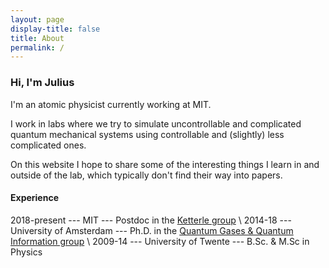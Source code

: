 ```yaml
---
layout: page
display-title: false
title: About
permalink: /
---
```


### Hi, I'm Julius

I'm an atomic physicist currently working at MIT.

I work in labs where we try to simulate uncontrollable and complicated quantum mechanical systems using controllable and (slightly) less complicated ones.

On this website I hope to share some of the interesting things I learn in and outside of the lab, which typically don't find their way into papers. 

<!-- ![random walkers](../assets/images/random-walkers.png) -->

#### Experience
2018-present --- MIT --- Postdoc in the [Ketterle group](https://www.rle.mit.edu/cua_pub/ketterle_group/home.htm) \\
2014-18 --- University of Amsterdam --- Ph.D. in the [Quantum Gases & Quantum Information group](https://iop.uva.nl/content/research-groups/qgqi/quantum-gases-quantum-information.html) \\
2009-14 --- University of Twente --- B.Sc. & M.Sc in Physics
